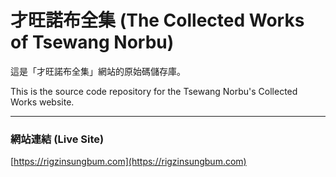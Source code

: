 # 才旺諾布全集 (The Collected Works of Tsewang Norbu)

這是「才旺諾布全集」網站的原始碼儲存庫。

This is the source code repository for the Tsewang Norbu's Collected Works website.

---

### 網站連結 (Live Site)

[https://rigzinsungbum.com](https://rigzinsungbum.com)
